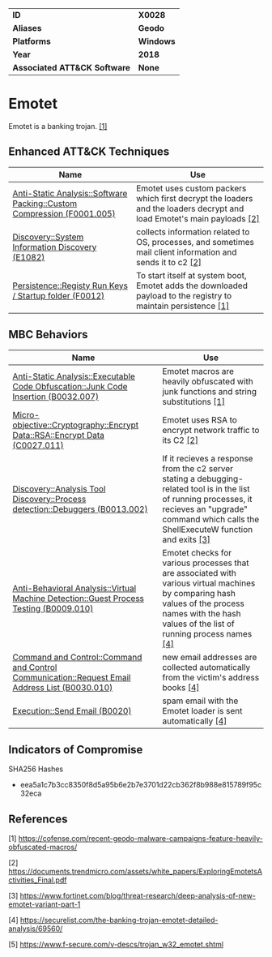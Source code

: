 
<table>
<tr>
<td><b>ID</b></td>
<td><b>X0028</b></td>
</tr>
<tr>
<td><b>Aliases</b></td>
<td><b>Geodo</b></td>
</tr>
<tr>
<td><b>Platforms</b></td>
<td><b>Windows</b></td>
</tr>
<tr>
<td><b>Year</b></td>
<td><b>2018</b></td>
</tr>
<tr>
<td><b>Associated ATT&CK Software</b></td>
<td><b>None</b></td>
</tr>
</table>


Emotet
=====
Emotet is a banking trojan. [[1]](#1)

Enhanced ATT&CK Techniques
---------
|Name|Use|
|---|---|
|[Anti-Static Analysis::Software Packing::Custom Compression (F0001.005)](../anti-static-analysis/software-packing.md)|Emotet uses custom packers which first decrypt the loaders and the loaders decrypt and load Emotet's main payloads [[2]](#2)|
|[Discovery::System Information Discovery (E1082)](../discovery/system-information-discovery.md)|collects information related to OS, processes, and sometimes mail client information and sends it to c2 [[2]](#2)|
|[Persistence::Registy Run Keys / Startup folder (F0012)](../persistence/registry-run-keys-startup-folder.md)|To start itself at system boot, Emotet adds the downloaded payload to the registry to maintain persistence [[1]](#1)|


MBC Behaviors
---------
|Name|Use|
|---|---|
|[Anti-Static Analysis::Executable Code Obfuscation::Junk Code Insertion (B0032.007)](../anti-static-analysis/executable-code-obfuscation.md)|Emotet macros are heavily obfuscated with junk functions and string substitutions [[1]](#1)|
|[Micro-objective::Cryptography::Encrypt Data::RSA::Encrypt Data (C0027.011)](../micro-behaviors/cryptography/encrypt-data.md)|Emotet uses RSA to encrypt network traffic to its C2 [[2]](#2)|
|[Discovery::Analysis Tool Discovery::Process detection::Debuggers (B0013.002)](../discovery/anlaysis-tool-discovery.md)|If it recieves a response from the c2 server stating a debugging-related tool is in the list of running processes, it recieves an "upgrade" command which calls the ShellExecuteW function and exits [[3]](#3)|
|[Anti-Behavioral Analysis::Virtual Machine Detection::Guest Process Testing (B0009.010)](../anti-behavioral-analysis/virtual-machine-detection.md)|Emotet checks for various processes that are associated with various virtual machines by comparing hash values of the process names with the hash values of the list of running process names [[4]](#4)|
|[Command and Control::Command and Control Communication::Request Email Address List (B0030.010)](../command-and-control/c2-communication.md)| new email addresses are collected automatically from the victim's address books [[4]](#4)|
|[Execution::Send Email (B0020)](../execution/send-email.md)|spam email with the Emotet loader is sent automatically [[4]](#4)|

Indicators of Compromise
------------------------
SHA256 Hashes
- eea5a1c7b3cc8350f8d5a95b6e2b7e3701d22cb362f8b988e815789f95c32eca

References
----------
<a name="1">[1]</a> https://cofense.com/recent-geodo-malware-campaigns-feature-heavily-obfuscated-macros/

<a name="2">[2]</a> https://documents.trendmicro.com/assets/white_papers/ExploringEmotetsActivities_Final.pdf

<a name="3">[3]</a> https://www.fortinet.com/blog/threat-research/deep-analysis-of-new-emotet-variant-part-1

<a name="4">[4]</a> https://securelist.com/the-banking-trojan-emotet-detailed-analysis/69560/

<a name="5">[5]</a> https://www.f-secure.com/v-descs/trojan_w32_emotet.shtml